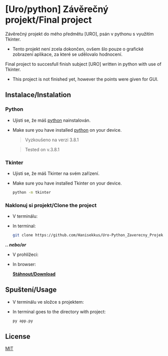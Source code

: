 # [Uro/python] Závěrečný projekt/Final project

Závěrečný projekt do mého předmětu [URO], psán v pythonu s využitím Tkinter.

* Tento projekt není zcela dokončen, ovšem šlo pouze o grafické zobrazení aplikace, za které se udělovalo hodnocení.

Final project to succesfull finish subject [URO] written in python with use of Tkinter.

* This project is not finished yet, however the points were given for GUI.

## Instalace/Instalation

### Python
* Ujisti se, že máš [python](https://www.python.org/downloads/) nainstalován.
* Make sure you have installed [python](https://www.python.org/downloads/) on your device.
 
  > Vyzkoušeno na verzi 3.8.1
  
  > Tested on v.3.8.1

### Tkinter
* Ujisti se, že máš Tkinter na svém zařízení.
* Make sure you have installed Tkinter on your device.
 
  ```bash
  python -m tkinter
  ```

### Naklonuj si projekt/Clone the project
* V terminálu:
* In terminal:

   ```bash
   git clone https://github.com/Hanisekkus/Uro-Python_Zaverecny_Projekt.git
   ```

**_.. nebo/or_** 
* V prohlížeci:
* In browser:

   [**Stáhnout/Download**](https://github.com/Hanisekkus/Uro-Python_Zaverecny_Projekt/archive/master.zip)

## Spuštení/Usage

* V terminálu ve složce s projektem:
* In terminal goes to the directory with project:

   ```bash
   py app.py
   ```

## License
[MIT](https://choosealicense.com/licenses/mit/)
